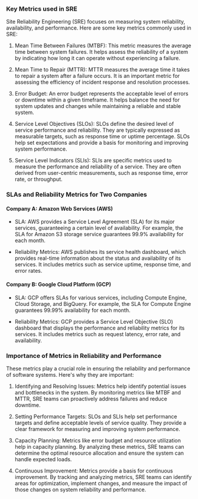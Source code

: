 ### Key Metrics used in SRE

Site Reliability Engineering (SRE) focuses on measuring system reliability, availability, and performance. Here are some key metrics commonly used in SRE:

1. Mean Time Between Failures (MTBF): This metric measures the average time between system failures. It helps assess the reliability of a system by indicating how long it can operate without experiencing a failure.

2. Mean Time to Repair (MTTR): MTTR measures the average time it takes to repair a system after a failure occurs. It is an important metric for assessing the efficiency of incident response and resolution processes.

3. Error Budget: An error budget represents the acceptable level of errors or downtime within a given timeframe. It helps balance the need for system updates and changes while maintaining a reliable and stable system.

4. Service Level Objectives (SLOs): SLOs define the desired level of service performance and reliability. They are typically expressed as measurable targets, such as response time or uptime percentage. SLOs help set expectations and provide a basis for monitoring and improving system performance.

5. Service Level Indicators (SLIs): SLIs are specific metrics used to measure the performance and reliability of a service. They are often derived from user-centric measurements, such as response time, error rate, or throughput.

### SLAs and Reliability Metrics for Two Companies

#### Company A: Amazon Web Services (AWS)

- SLA: AWS provides a Service Level Agreement (SLA) for its major services, guaranteeing a certain level of availability. For example, the SLA for Amazon S3 storage service guarantees 99.9% availability for each month.

- Reliability Metrics: AWS publishes its service health dashboard, which provides real-time information about the status and availability of its services. It includes metrics such as service uptime, response time, and error rates.

#### Company B: Google Cloud Platform (GCP)

- SLA: GCP offers SLAs for various services, including Compute Engine, Cloud Storage, and BigQuery. For example, the SLA for Compute Engine guarantees 99.99% availability for each month.

- Reliability Metrics: GCP provides a Service Level Objective (SLO) dashboard that displays the performance and reliability metrics for its services. It includes metrics such as request latency, error rate, and availability.

### Importance of Metrics in Reliability and Performance

These metrics play a crucial role in ensuring the reliability and performance of software systems. Here's why they are important:

1. Identifying and Resolving Issues: Metrics help identify potential issues and bottlenecks in the system. By monitoring metrics like MTBF and MTTR, SRE teams can proactively address failures and reduce downtime.

2. Setting Performance Targets: SLOs and SLIs help set performance targets and define acceptable levels of service quality. They provide a clear framework for measuring and improving system performance.

3. Capacity Planning: Metrics like error budget and resource utilization help in capacity planning. By analyzing these metrics, SRE teams can determine the optimal resource allocation and ensure the system can handle expected loads.

4. Continuous Improvement: Metrics provide a basis for continuous improvement. By tracking and analyzing metrics, SRE teams can identify areas for optimization, implement changes, and measure the impact of those changes on system reliability and performance.
